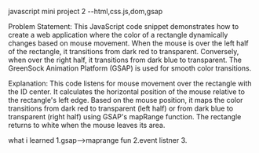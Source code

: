 javascript mini project 2 --html,css.js,dom,gsap

Problem Statement:
This JavaScript code snippet demonstrates how to create a web application where the color of a rectangle dynamically changes based on mouse movement. When the mouse is over the left half of the rectangle, it transitions from dark red to transparent. Conversely, when over the right half, it transitions from dark blue to transparent. The GreenSock Animation Platform (GSAP) is used for smooth color transitions.

Explanation:
This code listens for mouse movement over the rectangle with the ID center.
It calculates the horizontal position of the mouse relative to the rectangle's left edge.
Based on the mouse position, it maps the color transitions from dark red to transparent (left half) or from dark blue to transparent (right half) using GSAP's mapRange function.
The rectangle returns to white when the mouse leaves its area.

what i learned
1.gsap-->maprange fun
2.event listner
3.
